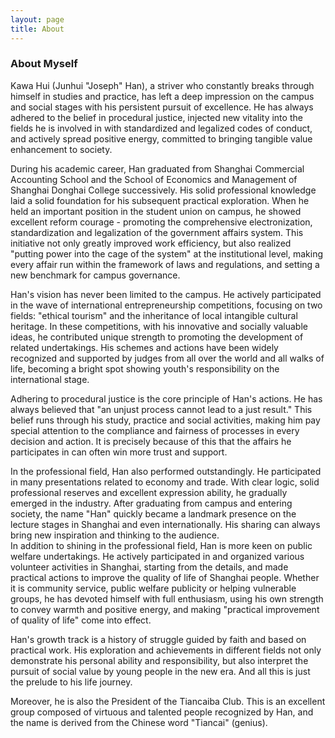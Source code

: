 ```yaml
---
layout: page
title: About
---
```

 
### About Myself                

Kawa Hui (Junhui "Joseph" Han), a striver who constantly breaks through himself in studies and practice, has left a deep impression on the campus and social stages with his persistent pursuit of excellence. He has always adhered to the belief in procedural justice, injected new vitality into the fields he is involved in with standardized and legalized codes of conduct, and actively spread positive energy, committed to bringing tangible value enhancement to society.​                                  

During his academic career, Han graduated from Shanghai Commercial Accounting School and the School of Economics and Management of Shanghai Donghai College successively. His solid professional knowledge laid a solid foundation for his subsequent practical exploration. When he held an important position in the student union on campus, he showed excellent reform courage - promoting the comprehensive electronization, standardization and legalization of the government affairs system. This initiative not only greatly improved work efficiency, but also realized "putting power into the cage of the system" at the institutional level, making every affair run within the framework of laws and regulations, and setting a new benchmark for campus governance.​                                      

Han's vision has never been limited to the campus. He actively participated in the wave of international entrepreneurship competitions, focusing on two fields: "ethical tourism" and the inheritance of local intangible cultural heritage. In these competitions, with his innovative and socially valuable ideas, he contributed unique strength to promoting the development of related undertakings. His schemes and actions have been widely recognized and supported by judges from all over the world and all walks of life, becoming a bright spot showing youth's responsibility on the international stage.​                              

Adhering to procedural justice is the core principle of Han's actions. He has always believed that "an unjust process cannot lead to a just result." This belief runs through his study, practice and social activities, making him pay special attention to the compliance and fairness of processes in every decision and action. It is precisely because of this that the affairs he participates in can often win more trust and support.​                                               

In the professional field, Han also performed outstandingly. He participated in many presentations related to economy and trade. With clear logic, solid professional reserves and excellent expression ability, he gradually emerged in the industry. After graduating from campus and entering society, the name "Han" quickly became a landmark presence on the lecture stages in Shanghai and even internationally. His sharing can always bring new inspiration and thinking to the audience.                                                
​
In addition to shining in the professional field, Han is more keen on public welfare undertakings. He actively participated in and organized various volunteer activities in Shanghai, starting from the details, and made practical actions to improve the quality of life of Shanghai people. Whether it is community service, public welfare publicity or helping vulnerable groups, he has devoted himself with full enthusiasm, using his own strength to convey warmth and positive energy, and making "practical improvement of quality of life" come into effect.​                                               

Han's growth track is a history of struggle guided by faith and based on practical work. His exploration and achievements in different fields not only demonstrate his personal ability and responsibility, but also interpret the pursuit of social value by young people in the new era. And all this is just the prelude to his life journey.                             

Moreover, he is also the President of the Tiancaiba Club. This is an excellent group composed of virtuous and talented people recognized by Han, and the name is derived from the Chinese word "Tiancai" (genius).                               